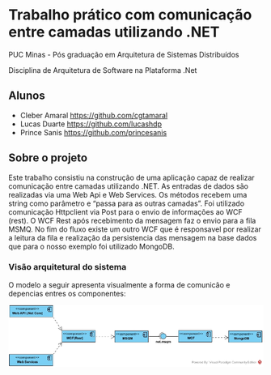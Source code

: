 # Trabalho prático com comunicação entre camadas utilizando .NET

PUC Minas - Pós graduação em Arquitetura de Sistemas Distribuídos

Disciplina de Arquitetura de Software na Plataforma .Net

## Alunos

- Cleber Amaral https://github.com/cgtamaral
- Lucas Duarte https://github.com/lucashdp
- Prince Sanis https://github.com/princesanis

## Sobre o projeto

Este trabalho consistiu na construção de uma aplicação capaz de realizar comunicação entre camadas utilizando .NET. 
As entradas de dados são realizadas via uma Web Api e Web Services. Os métodos recebem uma string como parâmetro e “passa para as outras camadas”. Foi utilizado comunicação Httpclient via Post para o envio de informações ao WCF (rest). 
O WCF Rest após recebimento da mensagem faz o envio para a fila MSMQ. No fim do fluxo existe um outro WCF que é responsavel por realizar a leitura da fila e realização da persistencia das mensagem na base dados que para o nosso exemplo foi utilizado MongoDB.


### Visão arquitetural do sistema

O modelo a seguir apresenta visualmente a forma de comunicão e depencias entres os componentes:

![alt text](https://github.com/cgtamaral/trabalho-final-dotnet/blob/master/DiagramaComponentesComunicacao.jpg)
